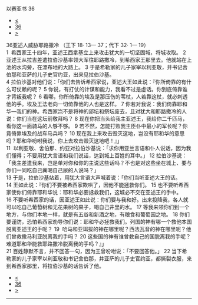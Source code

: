 ﻿





 以赛亚书 36




* [<](bible/ISA35.md)
* [36](bible/ISA.md)
* [>](bible/ISA37.md)



 
36亚述人威胁耶路撒冷 （王下
18·
13—
37；代下
32·
1—
19）  
1  希西家王十四年，亚述王西拿基立上来攻击犹大的一切坚固城，将城攻取。 
2  亚述王从拉吉差遣拉伯沙基率领大军往耶路撒冷，到希西家王那里去。他就站在上池的水沟旁，在漂布地的大路上。 
3 于是希勒家的儿子家宰以利亚敬，并书记舍伯那和亚萨的儿子史官约亚，出来见拉伯沙基。  
4 拉伯沙基对他们说：「你们去告诉希西家说，亚述大王如此说：『你所倚靠的有什么可仗赖的呢？ 
5 你说，有打仗的计谋和能力，我看不过是虚话。你到底倚靠谁才背叛我呢？ 
6 看哪，你所倚靠的埃及是那压伤的苇杖，人若靠这杖，就必刺透他的手。埃及王法老向一切倚靠他的人也是这样。 
7 你若对我说：我们倚靠耶和华—我们的神。希西家岂不是将神的邱坛和祭坛废去，且对犹大和耶路撒冷的人说：你们当在这坛前敬拜吗？ 
8 现在你把当头给我主亚述王，我给你二千匹马，看你这一面骑马的人够不够。 
9 若不然，怎能打败我主臣仆中最小的军长呢？你竟倚靠埃及的战车马兵吗？ 
10 现在我上来攻击毁灭这地，岂没有耶和华的意思吗？耶和华吩咐我说，你上去攻击毁灭这地吧！』」  
11  以利亚敬、舍伯那、约亚对拉伯沙基说：「求你用亚兰言语和仆人说话，因为我们懂得；不要用犹大言语和我们说话，达到城上百姓的耳中。」 
12 拉伯沙基说：「我主差遣我来，岂是单对你和你的主说这些话吗？不也是对这些坐在城上、要与你们一同吃自己粪喝自己尿的人说吗？」  
13 于是，拉伯沙基站着，用犹大言语大声喊着说：「你们当听亚述大王的话。 
14 王如此说：『你们不要被希西家欺哄了，因他不能拯救你们。 
15 也不要听希西家使你们倚靠耶和华说：耶和华必要拯救我们，这城必不交在亚述王的手中。 
16 不要听希西家的话，因亚述王如此说：你们要与我和好。出来投降我，各人就可以吃自己葡萄树和无花果树的果子，喝自己井里的水。 
17 等我来领你们到一个地方，与你们本地一样，就是有五谷和新酒之地，有粮食和葡萄园之地。 
18 你们要谨防，恐怕希西家劝导你们说：耶和华必拯救我们。列国的神有哪一个救他本国脱离亚述王的手呢？ 
19  哈马和亚珥拔的神在哪里呢？西法瓦音的神在哪里呢？他们曾救撒马利亚脱离我的手吗？ 
20 这些国的神有谁曾救自己的国脱离我的手呢？难道耶和华能救耶路撒冷脱离我的手吗？』」  
21 百姓静默不言，并不回答一句，因为王曾吩咐说：「不要回答他。」 
22 当下希勒家的儿子家宰以利亚敬和书记舍伯那，并亚萨的儿子史官约亚，都撕裂衣服，来到希西家那里，将拉伯沙基的话告诉了他。 
* [<](bible/ISA35.md)
* [36](bible/ISA.md)
* [>](bible/ISA37.md)





---









